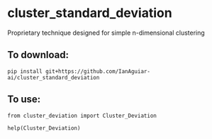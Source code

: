 # cluster_standard_deviation
Proprietary technique designed for simple n-dimensional clustering

## To download:

```
pip install git+https://github.com/IanAguiar-ai/cluster_standard_deviation
```

## To use:

```
from cluster_deviation import Cluster_Deviation

help(Cluster_Deviation)
```
